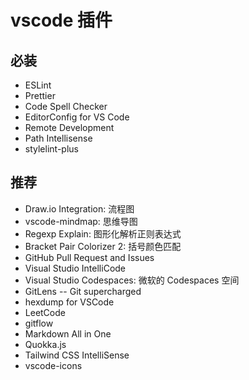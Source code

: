 # vscode 插件

## 必装

- ESLint
- Prettier
- Code Spell Checker
- EditorConfig for VS Code
- Remote Development
- Path Intellisense
- stylelint-plus

## 推荐

- Draw.io Integration: 流程图
- vscode-mindmap: 思维导图
- Regexp Explain: 图形化解析正则表达式
- Bracket Pair Colorizer 2: 括号颜色匹配
- GitHub Pull Request and Issues
- Visual Studio IntelliCode
- Visual Studio Codespaces: 微软的 Codespaces 空间
- GitLens -- Git supercharged
- hexdump for VSCode
- LeetCode
- gitflow
- Markdown All in One
- Quokka.js
- Tailwind CSS IntelliSense
- vscode-icons
